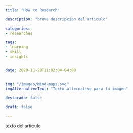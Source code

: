 ```yaml
---
title: "How to Research"

description: "breve descripcion del articulo"

categories:
- researches

tags:
- learning
- skill
- insights


date: 2020-11-20T11:02:04-04:00


img: "/images/Mind-maps.svg"
imgAlternativeText: "Texto alternativo para la imagen"

destacado: false

draft: false

---
```


texto del articulo